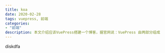 ```yaml
---
title: koa
date: 2020-02-28
tags: vuepress, 前端
categories: 
- "前端"
description: 本文介绍应该VuePress搭建一个博客，据官网说：VuePress 由两部分组成：一部分是支持用 Vue 开发主题的极简静态网站生成器，另一个部分是为书写技术文档而优化的默认主题。它的诞生初衷是为了支持 Vue 及其子项目的文档需求。
---
```

diskdfa